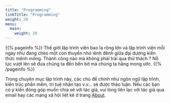 ```yaml
---
title: "Programming"
linkTitle: "Programming"
weight: 20
menu:
  main:
    weight: 20
---
```


{{% pageinfo %}}
Thế giới lập trình viên bao la rộng lớn và lập trình viên mỗi ngày như đang chèo một con thuyền nhỏ lênh đênh giữa đại dương kiến thức mênh mông. Thành công nào mà không phải trải qua thử thách ? Nỗ lực vượt lên sẽ đưa chúng ta đến bến bờ mà chúng ta hằng mong ước.
{{% /pageinfo %}}

Trong chuyên mục lập trình này, các chủ đề chính như ngôn ngữ lập trình, kiến trúc phần mềm, trí tuệ nhân tạo v.v... sẽ được thảo luận. Nếu các bạn có ý kiến đóng góp muốn chia sẻ với tác giả, vui lòng liên lạc với tác giả qua email hay các mạng xã hội liệt kê ở trang [About](/about/). 


